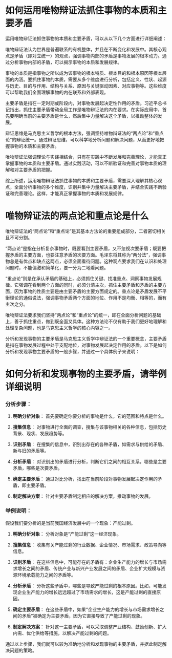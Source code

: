 # 如何运用唯物辩证法抓住事物的本质和主要矛盾

运用唯物辩证法抓住事物的本质和主要矛盾，可以从以下几个方面进行详细阐述：

唯物辩证法认为世界是普遍联系的有机整体，并且在不断变化和发展中。其核心观点是矛盾（即对立统一）的观点，强调事物内部的矛盾是事物发展的根本动力。通过分析事物内部的矛盾，可以揭示事物的本质和发展规律。

事物的本质是指事物之所以成为该事物的根本特质、根本目的和根本原因等根本层面的内涵。要抓住事物的本质，需要从多个维度进行分析，包括定义、性状、起源与历史、目的与作用、结构与关系、原因与关键驱动因素、对应事物等。这些维度可以帮助我们全面理解事物的内在联系和外部表现。

主要矛盾是指在一定时期或阶段内，对事物发展起决定性作用的矛盾。习近平总书记指出，抓住主要矛盾带动全局工作是唯物辩证法的内在要求。在实际应用中，首先要明确当前的主要矛盾是什么，然后集中力量解决这个矛盾，以推动整体的发展。

辩证思维是马克思主义哲学的根本方法，强调坚持唯物辩证法的“两点论”和“重点论”的辩证统一。通过辩证思维，可以科学地分析问题和解决问题，从而更好地把握事物的本质和主要矛盾。

唯物辩证法强调理论与实践相结合，只有在实践中不断发展和完善理论，才能真正掌握事物的本质和主要矛盾。通过实践活动，可以不断验证和完善对事物本质的理解和对主要矛盾的把握。

综上所述，运用唯物辩证法抓住事物的本质和主要矛盾，需要深入理解其核心观点，全面分析事物的多个维度，识别并集中力量解决主要矛盾，并结合实践不断验证和完善理论。这样，才能真正掌握事物的本质和发展规律。


# 唯物辩证法的两点论和重点论是什么

唯物辩证法的“两点论”和“重点论”是其基本方法论的重要组成部分，二者密切相关且不可分割。

“两点论”是指在分析复杂事物时，既要看到主要矛盾，又不忽视次要矛盾；既要把握矛盾的主要方面，也要注意矛盾的次要方面。毛泽东将其称为“两分法”，强调事物总是有优点和缺点这两点，必须全面看待问题。这种观点要求我们在认识和处理问题时，不能偏激和简单化，要一分为二地看问题。

“重点论”则是在承认矛盾的基础上，必须抓住关键、找准重点、洞察事物发展规律。它强调在看到两个方面的同时，必须分清主次，抓住主要矛盾和矛盾的主要方面，因为事物的性质主要是由主要矛盾的主要方面规定的。重点论是矛盾发展不平衡理论的通俗说法，强调事物矛盾两个方面的地位、作用不是均衡、相等的，而有主次之分。

唯物辩证法要求我们坚持“两点论”和“重点论”的统一，即在全面分析问题的基础上，善于抓住重点，做到既全面又具体。这种方法论不仅有助于我们更好地理解和处理复杂问题，也是马克思主义哲学的核心内容之一。


分析和发现事物的主要矛盾是马克思主义哲学中辩证法的一个重要概念，主要矛盾是指在事物发展过程中处于支配地位，对事物发展起决定作用的矛盾。以下是如何分析和发现事物主要矛盾的一般步骤，并通过一个具体例子来说明：

# 如何分析和发现事物的主要矛盾，请举例详细说明

### 分析步骤：

1. **明确分析对象**： 首先要确定你要分析的事物是什么，它的范围和特点是什么。
    
2. **搜集信息**： 对事物进行全面的调查，搜集与该事物相关的各种信息，包括历史背景、现状、发展趋势等。
    
3. **识别矛盾**： 在搜集的信息中，识别出存在的各种矛盾，如需求与供给的矛盾、新与旧的矛盾等。
    
4. **分析矛盾**： 对识别出的矛盾进行分析，判断它们之间的相互关系，哪些是主要矛盾，哪些是次要矛盾。
    
5. **确定主要矛盾**： 通过对比分析，找出在当前阶段对事物发展起决定作用的矛盾，即主要矛盾。
    
6. **制定解决方案**： 针对主要矛盾制定相应的解决方案，推动事物的发展。
    

### 举例说明：

假设我们要分析的是当前我国经济发展中的一个现象：产能过剩。

1. **明确分析对象**： 分析对象是“产能过剩”这一经济现象。
    
2. **搜集信息**： 收集有关产能过剩的行业数据、企业情况、市场需求、政策导向等信息。
    
3. **识别矛盾**： 在这些信息中，可能存在的矛盾有：企业生产能力的增长与市场需求增长之间的矛盾、传统产业与新兴产业发展之间的矛盾、企业扩大规模与资源环境承载能力之间的矛盾等。
    
4. **分析矛盾**： 分析这些矛盾中，哪些是导致产能过剩的根本原因。比如，可能发现企业生产能力的增长远远超过了市场需求的增长，这是产能过剩的直接原因。
    
5. **确定主要矛盾**： 在这些矛盾中，如果“企业生产能力的增长与市场需求增长之间的矛盾”被确定为主要矛盾，因为它直接导致了产能过剩的现象。
    
6. **制定解决方案**： 针对这一主要矛盾，可以采取调整产业结构、鼓励创新、扩大内需、优化供给等措施，以解决产能过剩的问题。
    

通过以上步骤，我们就可以较为准确地分析和发现事物的主要矛盾，并据此制定解决问题的策略。